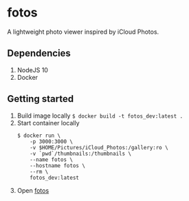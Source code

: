 # fotos

A lightweight photo viewer inspired by iCloud Photos.

## Dependencies

1.  NodeJS 10
1.  Docker

## Getting started

1.  Build image locally `$ docker build -t fotos_dev:latest .`
1.  Start container locally
    ```
    $ docker run \
        -p 3000:3000 \
        -v $HOME/Pictures/iCloud_Photos:/gallery:ro \
        -v `pwd`/thumbnails:/thumbnails \
        --name fotos \
        --hostname fotos \
        --rm \
        fotos_dev:latest
    ```
1.  Open [fotos](http://localhost:3000/)
